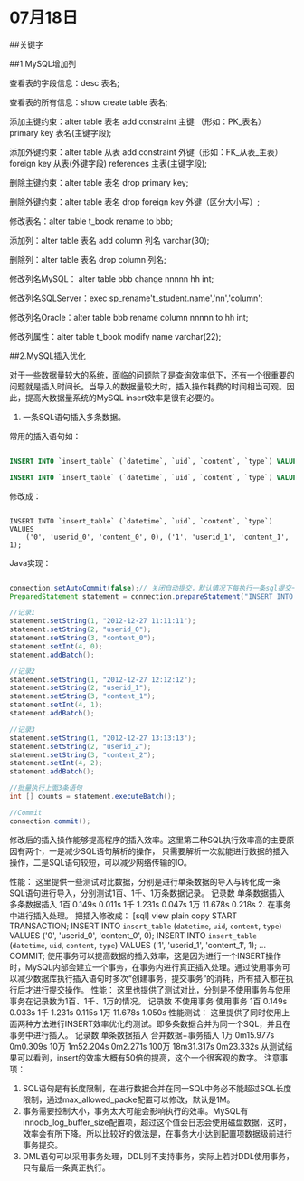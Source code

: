 # 07月18日

##关键字

##1.MySQL增加列

查看表的字段信息：desc 表名;

查看表的所有信息：show create table 表名;

添加主键约束：alter table 表名 add constraint 主键 （形如：PK_表名） primary key 表名(主键字段);

添加外键约束：alter table 从表 add constraint 外键（形如：FK_从表_主表） foreign key 从表(外键字段) references 主表(主键字段);

删除主键约束：alter table 表名 drop primary key;

删除外键约束：alter table 表名 drop foreign key 外键（区分大小写）;

修改表名：alter table t_book rename to bbb;

添加列：alter table 表名 add column 列名 varchar(30);

删除列：alter table 表名 drop column 列名;

修改列名MySQL： alter table bbb change nnnnn hh int;

修改列名SQLServer：exec sp_rename't_student.name','nn','column';

修改列名Oracle：alter table bbb rename column nnnnn to hh int;

修改列属性：alter table t_book modify name varchar(22);

##2.MySQL插入优化

对于一些数据量较大的系统，面临的问题除了是查询效率低下，还有一个很重要的问题就是插入时间长。当导入的数据量较大时，插入操作耗费的时间相当可观。因此，提高大数据量系统的MySQL insert效率是很有必要的。

1. 一条SQL语句插入多条数据。

常用的插入语句如：
```sql

INSERT INTO `insert_table` (`datetime`, `uid`, `content`, `type`) VALUES ('0', 'userid_0', 'content_0', 0);

INSERT INTO `insert_table` (`datetime`, `uid`, `content`, `type`) VALUES ('1', 'userid_1', 'content_1', 1);

```

修改成：

```

INSERT INTO `insert_table` (`datetime`, `uid`, `content`, `type`) VALUES 
    ('0', 'userid_0', 'content_0', 0), ('1', 'userid_1', 'content_1', 1);

```

Java实现：

```java

connection.setAutoCommit(false);// 关闭自动提交，默认情况下每执行一条sql提交一次
PreparedStatement statement = connection.prepareStatement("INSERT INTO insert_table VALUES(?, ?)"); 

//记录1
statement.setString(1, "2012-12-27 11:11:11"); 
statement.setString(2, "userid_0");
statement.setString(3, "content_0");
statement.setInt(4, 0);
statement.addBatch();

//记录2
statement.setString(1, "2012-12-27 12:12:12"); 
statement.setString(2, "userid_1"); 
statement.setString(3, "content_1"); 
statement.setInt(4, 1);
statement.addBatch(); 

//记录3 
statement.setString(1, "2012-12-27 13:13:13"); 
statement.setString(2, "userid_2"); 
statement.setString(3, "content_2"); 
statement.setInt(4, 2); 
statement.addBatch(); 

//批量执行上面3条语句
int [] counts = statement.executeBatch();

//Commit
connection.commit();

```

修改后的插入操作能够提高程序的插入效率。这里第二种SQL执行效率高的主要原因有两个，一是减少SQL语句解析的操作， 只需要解析一次就能进行数据的插入操作，二是SQL语句较短，可以减少网络传输的IO。

性能：
这里提供一些测试对比数据，分别是进行单条数据的导入与转化成一条SQL语句进行导入，分别测试1百、1千、1万条数据记录。
记录数	单条数据插入	多条数据插入
1百 	0.149s 	0.011s
1千	1.231s 	0.047s
1万	11.678s 	0.218s
2. 在事务中进行插入处理。
把插入修改成：
[sql] view plain copy
START TRANSACTION;
INSERT INTO `insert_table` (`datetime`, `uid`, `content`, `type`) VALUES ('0', 'userid_0', 'content_0', 0); 
INSERT INTO `insert_table` (`datetime`, `uid`, `content`, `type`) VALUES ('1', 'userid_1', 'content_1', 1);
...
COMMIT;
使用事务可以提高数据的插入效率，这是因为进行一个INSERT操作时，MySQL内部会建立一个事务，在事务内进行真正插入处理。通过使用事务可以减少数据库执行插入语句时多次“创建事务，提交事务”的消耗，所有插入都在执行后才进行提交操作。
性能：
这里也提供了测试对比，分别是不使用事务与使用事务在记录数为1百、1千、1万的情况。
记录数	不使用事务	使用事务
1百	0.149s 	0.033s
1千	1.231s 	0.115s
1万	11.678s 	1.050s
性能测试：
这里提供了同时使用上面两种方法进行INSERT效率优化的测试。即多条数据合并为同一个SQL，并且在事务中进行插入。
记录数	单条数据插入	合并数据+事务插入
1万	0m15.977s 	0m0.309s
10万	1m52.204s 	0m2.271s
100万	18m31.317s 	0m23.332s
从测试结果可以看到，insert的效率大概有50倍的提高，这个一个很客观的数字。
注意事项：
1. SQL语句是有长度限制，在进行数据合并在同一SQL中务必不能超过SQL长度限制，通过max_allowed_packe配置可以修改，默认是1M。
2. 事务需要控制大小，事务太大可能会影响执行的效率。MySQL有innodb_log_buffer_size配置项，超过这个值会日志会使用磁盘数据，这时，效率会有所下降。所以比较好的做法是，在事务大小达到配置项数据级前进行事务提交。
3. DML语句可以采用事务处理，DDL则不支持事务，实际上若对DDL使用事务，只有最后一条真正执行。


